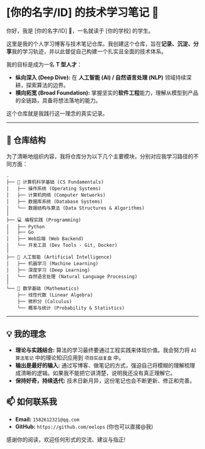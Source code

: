 

# [你的名字/ID] 的技术学习笔记 🚀

你好，我是 [你的名字/ID] 👋，一名就读于 [你的学校] 的学生。

这里是我的个人学习博客与技术笔记仓库。我创建这个仓库，旨在**记录、沉淀、分享**我的学习轨迹，并以此督促自己构建一个扎实且全面的技术体系。

我的目标是成为一名 **T 型人才**：
*   **纵向深入 (Deep Dive):** 在 **人工智能 (AI) / 自然语言处理 (NLP)** 领域持续深耕，探索算法的边界。
*   **横向拓宽 (Broad Foundation):** 掌握坚实的**软件工程**能力，理解从模型到产品的全链路，具备将想法落地的能力。

这个仓库就是我践行这一理念的真实记录。

---

## 🧭 仓库结构

为了清晰地组织内容，我将仓库分为以下几个主要模块，分别对应我学习路径的不同方面：

```shell
.
├── 🧠 计算机科学基础 (CS Fundamentals)
│   ├── 操作系统 (Operating Systems)
│   ├── 计算机网络 (Computer Networks)
│   ├── 数据库系统 (Database Systems)
│   └── 数据结构与算法 (Data Structures & Algorithms)
│
├── 💻 编程实践 (Programming)
│   ├── Python
│   ├── Go
│   ├── Web后端 (Web Backend)
│   └── 开发工具 (Dev Tools - Git, Docker)
│
├── 🤖 人工智能 (Artificial Intelligence)
│   ├── 机器学习 (Machine Learning)
│   ├── 深度学习 (Deep Learning)
│   └── 自然语言处理 (Natural Language Processing)
│
└── 🧮 数学基础 (Mathematics)
    ├── 线性代数 (Linear Algebra)
    ├── 微积分 (Calculus)
    └── 概率与统计 (Probability & Statistics)
```

---

## 💡 我的理念

* **理论与实践结合:** 算法的学习最终要通过工程实践来体现价值。我会努力将 `AI算法笔记` 中的理论知识应用到 `项目实战复盘` 中。
* **输出是最好的输入:** 通过写博客、做笔记的方式，强迫自己将模糊的理解梳理成清晰的逻辑。如果我不能把它讲清楚，说明我还没有真正理解它。
* **保持好奇，持续迭代:** 技术日新月异，这份笔记也会不断更新、修正和完善。

## 📫 如何联系我

* **Email:** `1582612321@qq.com`
* **GitHub:** `https://github.com/eelops` (你也可以直接@我)

感谢你的阅读，欢迎任何形式的交流、建议与指正!